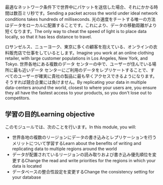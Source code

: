 <span data-ttu-id="8e929-101">最適なネットワーク条件下で世界中にパケットを送信した場合、それにかかる時間は数百ミリ秒です。</span><span class="sxs-lookup"><span data-stu-id="8e929-101">Sending a packet across the world under ideal network conditions takes hundreds of milliseconds.</span></span> <span data-ttu-id="8e929-102">光の速度をチートする唯一の方法はデータをローカルに配置することです。これにより、データの移動距離がより短くなります。</span><span class="sxs-lookup"><span data-stu-id="8e929-102">The only way to cheat the speed of light is to place data locally, so that it has less distance to travel.</span></span>

<span data-ttu-id="8e929-103">ロサンゼルス、ニューヨーク、東京に多くの顧客を抱えている、オンラインの衣料販売店で仕事をしているとします。</span><span class="sxs-lookup"><span data-stu-id="8e929-103">Imagine you work at an online clothing retailer, with large customer populations in Los Angeles, New York, and Tokyo.</span></span> <span data-ttu-id="8e929-104">世界各地にある複数のデータ センターの中で、ユーザーが住んでいる場所に最も近いデータ センターにご利用のデータをレプリケートすることで、すべてのユーザーが確実に貴社の製品に最も早くアクセスできるようになります。そうすれば競合企業には負けません。</span><span class="sxs-lookup"><span data-stu-id="8e929-104">By replicating your data in multiple data-centers around the world, closest to where your users are, you ensure they all have the fastest access to your products, so you don't lose out to competitors.</span></span>

## <a name="learning-objective"></a><span data-ttu-id="8e929-105">学習の目的</span><span class="sxs-lookup"><span data-stu-id="8e929-105">Learning objective</span></span>

<span data-ttu-id="8e929-106">このモジュールでは、次のことを行います。</span><span class="sxs-lookup"><span data-stu-id="8e929-106">In this module, you will:</span></span>

* <span data-ttu-id="8e929-107">世界各地の複数のリージョンにデータの書き込みとレプリケーションを行うメリットについて学習する</span><span class="sxs-lookup"><span data-stu-id="8e929-107">Learn about the benefits of writing and replicating data to multiple regions around the world</span></span>
* <span data-ttu-id="8e929-108">データが配置されているリージョンの読み取りおよび書き込み優先順位を変更する</span><span class="sxs-lookup"><span data-stu-id="8e929-108">Change the read and write priorities for the regions in which your data is located</span></span>
* <span data-ttu-id="8e929-109">データベースの整合性設定を変更する</span><span class="sxs-lookup"><span data-stu-id="8e929-109">Change the consistency setting for your database</span></span>
